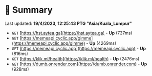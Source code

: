 # 📖 Summary
Last updated: **19/4/2023, 12:25:43 PTG "Asia/Kuala_Lumpur"**

- `GET` [https://hst.aytea.ga](https://hst.aytea.ga) - **Up** (737ms)
- `GET` [https://memeapi.cyclic.app/gimme](https://memeapi.cyclic.app/gimme) - **Up** (4269ms)
- `GET` [https://memeapi.cyclic.app](https://memeapi.cyclic.app) - **Up** (816ms)
- `GET` [https://klik.ml/health](https://klik.ml/health) - **Up** (2476ms)
- `GET` [https://dumb.onrender.com](https://dumb.onrender.com) - **Up** (928ms)
